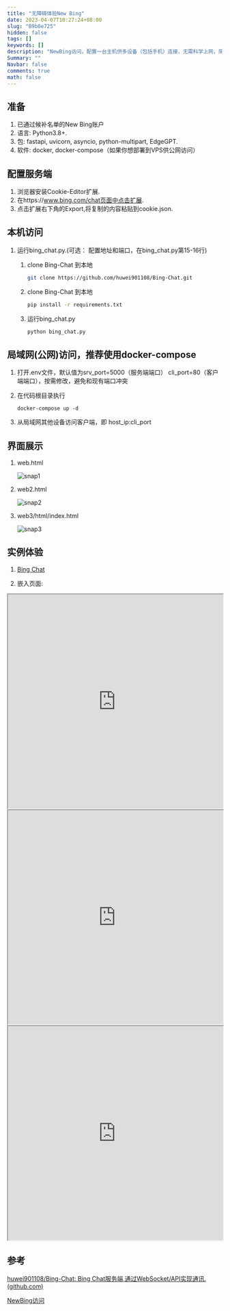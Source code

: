 ```yaml
---
title: "无障碍体验New Bing"
date: 2023-04-07T10:27:24+08:00
slug: "B9b0e725"
hidden: false
tags: []
keywords: []
description: "NewBing访问，配置一台主机供多设备（包括手机）连接，无需科学上网，简单写个分享"
Summary: ""
Navbar: false
comments: true
math: false
---
```




<!--more-->

## 准备

1. 已通过候补名单的New Bing账户
2. 语言: Python3.8+.
3. 包: fastapi, uvicorn, asyncio, python-multipart, EdgeGPT.
4. 软件: docker, docker-compose（如果你想部署到VPS供公网访问）

## 配置服务端

1. 浏览器安装Cookie-Editor扩展.
2. 在https://www.bing.com/chat页面中点击扩展.
3. 点击扩展右下角的Export,将复制的内容粘贴到cookie.json.

## 本机访问

1. 运行bing_chat.py.(可选： 配置地址和端口，在bing_chat.py第15-16行) 

   1. clone Bing-Chat 到本地

      ```sh
      git clone https://github.com/huwei901108/Bing-Chat.git
      ```

   2. clone Bing-Chat 到本地

      ```sh
      pip install -r requirements.txt
      ```

   3. 运行bing_chat.py
   
      ```sh
      python bing_chat.py
      ```
   

## 局域网(公网)访问，推荐使用docker-compose

1. 打开.env文件，默认值为srv_port=5000（服务端端口） cli_port=80（客户端端口），按需修改，避免和现有端口冲突

2. 在代码根目录执行

   ```
   docker-compose up -d
   ```

3. 从局域网其他设备访问客户端，即 host_ip:cli_port

## 界面展示

1. web.html

   ![snap1](snap1.png)

2. web2.html

   ![snap2](snap2.png)

3. web3/html/index.html 

   ![snap3](snap3.png)

## 实例体验

1. [Bing Chat](http://chat.sswin.xyz/d9a7ee0ecd10498e94ae5c847784653e.html)

2. 嵌入页面:
<iframe src="http://chat.sswin.xyz/web.html" width="100%" height="500px"></iframe>

<iframe src="http://chat.sswin.xyz/webchat.html" width="100%" height="500px"></iframe>

<iframe src="http://chat.sswin.xyz/web3/html/index.html " width="100%" height="500px"></iframe>

## 参考

[huwei901108/Bing-Chat: Bing Chat服务端,通过WebSocket/API实现通讯. (github.com)](https://github.com/huwei901108/Bing-Chat)

[NewBing访问](https://www.bilibili.com/read/cv22505800)


